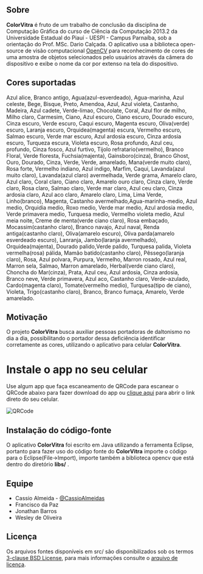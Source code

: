## Sobre

**ColorVitra** é fruto de um trabalho de conclusão da disciplina de Computação Gráfica do curso de Ciência da Computação 2013.2 da Universidade Estadual do Piauí - UESPI - Campus Parnaíba, sob a orientação do Prof. MSc. Dario Calçada. O aplicativo usa a biblioteca open-source de visão computacional [OpenCV](http://opencv.org) para reconhecimento de cores de uma amostra de objetos selecionados pelo usuários através da câmera do dispositivo e exibe o nome da cor por extenso na tela do dispositivo.


## Cores suportadas

Azul alice, Branco antigo, Agua(azul-esverdeado), Agua-marinha, Azul celeste, Bege, Bisque, Preto, Amendoa, Azul, Azul violeta, Castanho, Madeira, Azul cadete, Verde-limao, Chocolate, Coral, Azul flor de milho, Milho claro, Carmesim, Ciano, Azul escuro, Ciano escuro, Dourado escuro, Cinza escuro, Verde escuro, Caqui escuro, Magenta escuro, Oliva(verde) escuro, Laranja escuro, Orquidea(magenta) escura, Vermelho escuro, Salmao escuro, Verde mar escuro, Azul ardosia escuro, Cinza ardosia escuro, Turqueza escura, Violeta escuro, Rosa profundo, Azul ceu, profundo, Cinza fosco, Azul furtivo, Tijolo refratario(vermelho), Branco Floral, Verde floresta, Fuchsia(majenta), Gainsboro(cinza), Branco Ghost, Ouro, Dourado, Cinza, Verde, Verde, amarelado, Mana(verde muito claro), Rosa forte, Vermelho indiano, Azul indigo, Marfim, Caqui, Lavanda(azul muito claro), Lavanda(azul claro) avermelhada, Verde grama, Amarelo claro, Azul claro, Coral claro, Ciano claro, Amarelo ouro claro, Cinza claro, Verde claro, Rosa claro, Salmao claro, Verde mar claro, Azul ceu claro, Cinza ardosia claro, Azul aco claro, Amarelo claro, Lima, Lima Verde, Linho(branco), Magenta, Castanho avermelhado,Agua-marinha-medio, Azul medio, Orquidia medio, Roxo medio, Verde mar medio, Azul ardosia medio, Verde primavera medio, Turquesa medio, Vermelho violeta medio, Azul meia noite, Creme de menta(verde ciano claro), Rosa embaçado, Mocassim(castanho claro), Branco navajo, Azul naval, Renda antiga(castanho claro), Oliva(amarelo escuro), Oliva parda(amarelo esverdeado escuro), Lanranja, Jambo(laranja avermelhado), Orquidea(majenta), Dourado palido,Verde palido, Turquesa palida, Violeta vermelha(rosa) pálida, Mamão batido(castanho claro), Pêssego(laranja claro), Rosa, Azul polvara, Purpura, Vermelho, Marron rosado, Azul real, Marron sela, Salmao, Marron amarelado, Herbal(verde ciano claro), Choncha do Mar(cinza), Prata, Azul ceu, Azul ardosia, Cinza ardosia, Branco neve, Verde primavera, Azul aco, Castanho claro, Verde-azulado, Cardo(magenta claro), Tomate(vermelho medio), Turquesa(tipo de ciano), Violeta, Trigo(castanho claro), Branco, Branco fumaça, Amarelo, Verde amarelado.

## Motivação

O projeto **ColorVitra** busca auxiliar pessoas portadoras de daltonismo no dia a dia, possibilitando o portador dessa deficiência identificar corretamente as cores, utilizando o aplicativo para celular **ColorVitra**.

# Instale o app no seu celular

Use algum app que faça escaneamento de QRCode para escanear o QRCode abaixo para fazer download do app ou [clique aqui](https://s3.amazonaws.com/colorvitra/latest/ColorVitra.apk) para abrir o link direto do seu celular.

![QRCode](https://s3.amazonaws.com/colorvitra/latest/qrcode.png)

## Instalação do código-fonte

O aplicativo **ColorVitra** foi escrito em Java utilizando a ferramenta Eclipse, portanto para fazer uso do código fonte do **ColorVitra** importe o código para o Eclipse(File->Import), importe também a biblioteca opencv que está dentro do diretório **libs/** .

## Equipe

* Cassio Almeida - [@CassioAlmeidas](https:/github.com/cassioalmeidas)
* Francisco da Paz
* Jonathan Barros
* Wesley de Oliveira

## Licença 

Os arquivos fontes disponíveis em src/ são disponibilizados sob os termos [3-clause BSD License](https://opensource.org/licenses/BSD-3-Clause), para mais informações consulte o [arquivo de licença](https://github.com/cassioalmeidas/ColorVitra/blob/master/LICENSE).